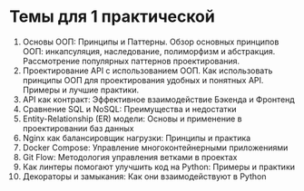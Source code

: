 # Темы для 1 практической

1. Основы ООП: Принципы и Паттерны. Обзор основных принципов ООП: инкапсуляция, наследование, полиморфизм и абстракция. Рассмотрение популярных паттернов проектирования.
2. Проектирование API с использованием ООП. Как использовать принципы ООП для проектирования удобных и понятных API. Примеры и лучшие практики.
3. API как контракт: Эффективное взаимодействие Бэкенда и Фронтенд
4. Сравнение SQL и NoSQL: Преимущества и недостатки
5. Entity-Relationship (ER) модели: Основы и применение в проектировании баз данных
6. Nginx как балансировщик нагрузки: Принципы и практика
7. Docker Compose: Управление многоконтейнерными приложениями
8. Git Flow: Методология управления ветками в проектах
9. Как линтеры помогают улучшить код на Python: Примеры и практики
10. Декораторы и замыкания: Как они взаимодействуют в Python